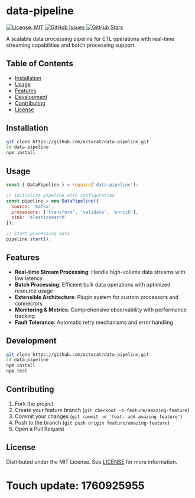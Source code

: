 # data-pipeline

[![License: MIT](https://img.shields.io/badge/License-MIT-yellow.svg)](https://opensource.org/licenses/MIT)
[![GitHub Issues](https://img.shields.io/github/issues/octocat/data-pipeline.svg)](https://github.com/octocat/data-pipeline/issues)
[![GitHub Stars](https://img.shields.io/github/stars/octocat/data-pipeline.svg)](https://github.com/octocat/data-pipeline/stargazers)

A scalable data processing pipeline for ETL operations with real-time streaming capabilities and batch processing support.

## Table of Contents

- [Installation](#installation)
- [Usage](#usage)
- [Features](#features)
- [Development](#development)
- [Contributing](#contributing)
- [License](#license)

## Installation

```bash
git clone https://github.com/octocat/data-pipeline.git
cd data-pipeline
npm install
```

## Usage

```javascript
const { DataPipeline } = require('data-pipeline');

// Initialize pipeline with configuration
const pipeline = new DataPipeline({
  source: 'kafka',
  processors: ['transform', 'validate', 'enrich'],
  sink: 'elasticsearch'
});

// Start processing data
pipeline.start();
```

## Features

- **Real-time Stream Processing**: Handle high-volume data streams with low latency
- **Batch Processing**: Efficient bulk data operations with optimized resource usage
- **Extensible Architecture**: Plugin system for custom processors and connectors
- **Monitoring & Metrics**: Comprehensive observability with performance tracking
- **Fault Tolerance**: Automatic retry mechanisms and error handling

## Development

```bash
git clone https://github.com/octocat/data-pipeline.git
cd data-pipeline
npm install
npm test
```

## Contributing

1. Fork the project
2. Create your feature branch (`git checkout -b feature/amazing-feature`)
3. Commit your changes (`git commit -m 'feat: add amazing feature'`)
4. Push to the branch (`git push origin feature/amazing-feature`)
5. Open a Pull Request

## License

Distributed under the MIT License. See [LICENSE](LICENSE) for more information.

# Touch update: 1760925955
